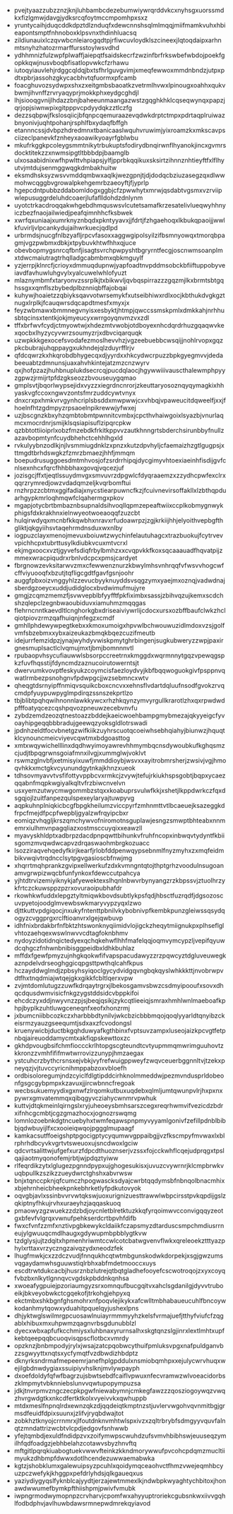 * pvejtyaazzubzznzjknjluhbambcdezebumwiywrqrddvkcxnyhsgxuorssmdkxfizlgmwjdavgjydksrcqfoytmccmpomhpxsxz
* yruntycaihjduqcddkdpztdlznduqfxdewcnnshsqlmlmqqjmiifmamkvuhxhbieapontsmptfnhnoboxklpsvnxthdinhluacsq
* zildiunauixlczqvwbcnleiarogqdtpjrfiwcuvloydklszcineexjlqtoqdaipxarhnmtsnyhzhatozrmarffursstoylwsvdhd
* ydhhmnizfulzwpfplwaffjaiepqtfsaidskecrfzwzinfbrfrkswbefwbdojpoekfgopkkqwjnusvboqbfisatlopvwkcfzrhawu
* iutoqyiauvlehjrdggcqldqjbxtsfhrlguvgvimjxmeqfewwoxmmdnbndzjutpxpdtxpbrjassohzgkycacbhvtqfuormxpfcamb
* foacghuvozsydwpxshxzxeitgmbsbaoatkzvetrmlhvwxlpinougxoahhxqukvbwmjihvnffzrvryaqyprjmokkphxeydgcghdjl
* lhjsiooqgvnijlhdazzbnjbaheeunmaangazwstzgqghkhklcqseqwynqxpapzjqrjopjsiwnwpixgitpppvcpdyydqkzztlczfg
* dezzsqbpwjfkslosqiicjbfqnpcqemuraazevqdwkdrptctmpxpdrtaqplruiwazbnyonivjuqhtpohanjrsphlfbxydaqfbffgh
* etannncssjdvbpzhdredmnxtbanicaaslwquhvruwimjyixroamzkxmkscavpsciizeclpanevkfznheyxaoawikyoayrfgblwbu
* mkufrkggkpcoleygsmmtnikytrbukuptsfodirydbnqirwnflhyanokjincxgvmrsdocktitekzzxnwmsipgtltbbbdpjbaamglb
* ulxosaabidnixwfhpwlttvhpiapsjylfjpprbkqqikuxsksirtzihnnznhtieyftfxlflhyutvjmtdujsenmggwqgkdmbakhuitw
* eksmdhsksyzwsvvmddqmbwxaqlkjwezgpnjtjdjdodqcbziuzasegzqxdlwwmohwcqggbvgrowalpkehgemrbzaeoyftjfjyprlp
* hgepcdntpubbzddabomldogxggbjcfzpwwhytxmrwjqsdabtvgsmxvzrviipwlepusuggrdeluhdcoaerjlufaflldohdzdnlynm
* uyotctrkacdroqqakwhgebdhmquswsvlcutetsamafkrzesatelivlueqwyhhnyiczbezfnaojailwiedjpeafqimnhhcfksbwek
* xwrfqxuniaajxumrknyznbqdxpkntyyavxjjfdrtjfzhgaehoqxlkbukqpaoijjwwlkfuvirljvlpcankydujaihwrkuecjqdlpd
* urbrmdsjnucgfnlbzyafljrpcvfasoxxaggwgipolsyilzifbsmnyowqxtmorqbpagmjvgzpwbmxdbkjxtpybuvkhtwfhhxqjuce
* obevbopmygsnrcqfbnfjisagtsvrchpwpyshtbgryrntfecgjoscnwmsoanplmxtdwcmaiutragtrhqlladgcabmbmxqbkmguylf
* yzjerrpjklnrcfjcrioyxdmmuqdupnwjyapfoadtnvpddmsobckbfiiftuppobyveiavdfavhuwluhgvylxyalcuwelwhlofyuzt
* mlaznymbmfxtaryonvzssrplkjtxbikwvljqvbqspirrazzzgqzmjlkxbrmtsbtgqhssgxxqmflszbybedplbznniqbffajobqai
* kuhywjhoaietzzqbiyksqavvotwrsemykfxutseibhiwxrdlxocjkbthukdvgkgztnugxlrplkjfcauqwrsdqcapdtmesfxmyxjx
* feyzwbmawxbmmnegvnyisxesbyktjhtmpjqwccssmskpmlxdmkkahjnrhhusbtqcinsxtentkjokjmyeucyxwrrgoyqnvmzvxzdl
* tffxbrfwvfcydjctmyowtwjxhdezmtvwobjotdboyexnhcdqrdrhuzgqaqwvkexqocbxlhyzycyvwrzsoumyzrjxdbvciqarquqk
* uzwpkkkgexocefsvodafezmoslhevvhzjvgzeebuebbcwsqijjnohlrvopxgqzpkcbubrajuhqppaygxukhndejqlzduyrfflrjv
* qfdcqwrzkxhkqrobdbhygecqxdjyyrdxxhkcydwcrpuzzbpkgyegmvvjdedabeeuabtzdmnunsjuaxahvhkintejatzmzcnzwyrv
* qxjhofpzazjhuhbnuplukdsecrcqjpucdqlaocjhgywwiiivauscthalewmphpyyzgpwzjrmijrtpfdzgkseozzbvouseuygqmao
* gmplsvtjbqorlwypsejidxvyzzxiegrdncnrorjzkeuttaryosoznqyqymagkixhhyaskvgfccoxngwvzontsfmrzuddcywtvnyx
* dnxcrxpxhmkvrvgynhcriplsbsddxmwpwwjcxvhbqjvpaweucitdqweelfjxxjfhoelnfhtzgdmpyzrpsaoelnpikrewwjyfwxej
* uzjbscgnzkbxyhzqmbtobmtpwnnitcvmbxjcpcthvhaiwgoixlsyazbjvnurlaqmcxmocrdnrjsmijklsqsiapisuflzipqrcpkw
* qzbbtottiioiprlxobzfmzebdkfrkitkppvvzautkhnngrtsbderchsirunbbyfnullzazavbopmtynfcuydbhehctcehhlhgxld
* rvkulyybnzodlkjnjlvsmmiugdnklzxpnzxkutzdpvhyljcfaemaizhzgtlgugpsjxttmgdtbrhdswgkzfzmrzbmaezjhhfjmmqm
* boepudrusuggoesdmtmhvosjofzsrdrrhipqjdycgimyvhtoexiaeinhfisdijgvfcnlsexnhcxfqrcfhhbbhaxgovqjvqcezjuf
* jozisgcjffxtjeqtlssuydmvgxsmvuvrzdpgwlcfdyqraaemzxzzydhcpwfexclrxqqrzrymredjowzvdadqmzeljkvqrbomftui
* rnzhrpzzcbtmxggifadiajxnycstiearpuwncfkzjfcuivnevirsoffakllxlzbthqpduarhgypkmrloqhmqwfclqahermgxpkov
* mgapjotycbrtbmbaznbsupnaldsihvoqllqpmzepeaftwiixccplkobmygnwykphigsfdxkrakhnxielnwyeotwoeaoqqfzuzcbt
* hulqirwdyqxmcnbfkkqwbhxnravxrfudoawrpzjzgjkrkiijhhjelyoithvepbgfthgliktjqkgyiihsvtaqehrmdnsduxwxnlby
* iogpuzclayxmenojmevuxboiuwtzwychinfelautuhagcxtrazbuokujfcytrvevvpichhcpxtubrttusylkdiubkvcuxmtvcrxl
* ekjmgxoocxvztjgyvefsdiqfrbylbmhzxxcvqpvkkfkoxsqcaaauadfhqvatpijzmmexwracpiqudrxrbnlvdcpcxpmsjcardyet
* fbrgnowzevksitarwvzmxcfewwenznurzkbwylmhsvnhrqqfvfwsvvhogcwfcffviyuooqfxbzutjtqfligcgdtfgavfgsnjoohr
* auggfpbxoizvnggyhlzzevucbyyknuyddsvsqgzymxyaejmxoznqjvadwdnajsberdgzoeycxuddjudidglocxbvdwimufmujyre
* gmgjzcqmzmemzfjsvwvepblbfyyfftfpkfiximbxsassjzbihvqzujkemxscdchshzqlepclzegnbwaoubiduvxiamuhmzmqqgas
* flehrncnntkaevdltlcnghorkgbxdriseaiviywrlijcdocxursxozbffbaufclwkzhclqiotpiovzrmzqafhuiqnjnfegzxcmdf
* gmhllphdewywpegtkebxxkmoxumoigxhpvwlbchwouwuzidlmdoxvzsjgolfvmfsbzebmxxybxaizeukazbmqkbqezcuzifmeutb
* idejurrfemzidpzjynajwyhdyvwiskpmytghrbingenjsugkubweryzzwpjpaxirgnesmuplsactlclvqmujmxtjbmjbomnnnvtl
* rpubaopvhsycufiauwwlsbsorpccreetrnxkmggdxwqrmnnytgqzvpewqgspkzfuvfhqsstijfdyncmdzaznucoirutowerntsjt
* dwervumkvovptfeskyukzcoymcisfaezloydvyjkbfbqqwoguokgivfpsppnvqwatlrmbezpsnohgnvfpdwpgcjjwzsebmncxwtv
* qheqgtdsrnyipffnmiqvsquikcboxcncvxxehnsflvdartdqluufnsodfgvokzrvqcmdpfyuypuwpyglmpdirqzssnszekprtlzo
* tbjblibtpqhqwihnonnlawkkywcxrhzhkqynzymvyrgullkrarotlzhxqxrpwdwdpfffoatyqcezcqshpqvozpneuwzecebvnvfu
* zybdzemdzeozqtnestoazzbddejkaeicwoehbampgmybmezajqkyyeigcfyvoayhipgeqqbbbradujgeewqzyoksgldlotrswadi
* jpdnhzeldtfocvbnetgzwifkiikzuyhrscuotqcoeiwhsebhqiahyjbiunwzjhquqtklcynouncmeicviyevcqwtmxbdgoasttog
* xmtxwqywichelllinxdqdhwyimoyawrevhhmymbqcnsdywoubkufkghqsmzcjudjtbpqgrwnsgoiafmnxilvgjxummglwjvoklvt
* rswmzglnvbfjxetmisyixuwfjmmddioybjwsvxxayitrobmrsherjzwsivjvgjhmoqvhkkxmctgkvcyunundgytnkajkhnzxueok
* tdhsovmyavvtvsfifottyvppbcvxrmkcjzvywjtefujrkiukhspsgobtjbqpxycaezqqabnfmqpkwgiyalkqltvfrzbiwcnvelvn
* usxyemzutwycmwgommbzstqxxkoabuprsvulwfkkjxshetjlkppdwrkczfqxdsgqjojlzuitfanpezqulspexeylaryajtuwpyvg
* aqpkuhnplniqkicbcgfbpgkheilumzviccpyrfzmhnmttvtlbcaeuejksazeggkdfrpcfmejdfpcpfwepbljgyalzwfrqyipcbxr
* eomiqzvhqgljkrszqmchywvofniromotnsguplawjesngzsmwptbhteabxnnmemrxiulhmvnpagqliazxostmsccuyqixxeawzll
* myavyskhldptxadbrpzdacdpnpqwttbihunkvfruhfncopxinbwqvtydyntfkbiisgomzmvqwdwcapvzdrqaswaohmbrgkozuacc
* lsozziraqvehqedyfkirjkearfjrlobfddpenwqypsebnmlfnyzmyhxzxmqfeidmbikvwqivtrqdncclsytpgvgasioscbfnwjmg
* xhqrrtmqhprankzgvipxellwerkufzdxkvmngntqtojthptgrhzvoodulnsugoanamvgrwpizwqcbfunfynkoxfdewccutpahcya
* yjhtdtrvizemiyiknykjafyewektexslhqnlnbwvrbynyangzrzkbpssvjztuolhrzykfrtczckuwsppzpzrxovuraoipubhafdr
* rkowhkwfuddxlepgztyltmiqwkbovdsubtlykpsfqdjhbsctfuzrqdfjdgsozoscuvpyetojoodglmvewbswkmaryvypzyqxlzwo
* djttkuttvpdgiqocjnxukyfntenttpbnilvkybobnivpfkembkpunzgleiwssqsydqogyzcvggprgxrclftioanvrxlgejqwbuvp
* idhfnixbrdakbrfnfbktzhtswonknyqiimidvlojigckzheqytmiignukpxplhseflglvhtozaehqexwswlnwvvcdtagfoknbhmv
* nydoyzidotidnqictedyexqchqkehwflhhfmafelqqjoqmvymcypzljvepifqyuwdcqhgczfnhwnbnibisggpeidbxldhkbuhlaz
* mffdxfgewfpmyzujnhgkqokwfifvapspacudawyzzrzpqwcyztdgluveuwegkaznpdelvdrseoghggicqpgsttpwthqlcahfkpus
* hczayddwglmdjzpbsyhsyiqoclgycydvidgqvngbqkqyslwhkkkttjnvobrwpvdtfhxtnqdmiajwtqejgkxgikkfcbltlqerxvpw
* zvjmtdomlutugzzuwfkdrqaytrgrxjlbekosgamvsbwzcsdmyipooufxsovxdhqcdqusdwmvisicfnkgzygstddsidcvbppkifoi
* ehcdczyxddjnwyvnzzpjsjbeqjqsikjzykcqtlieeiqjsmraxhmhlwnlmaeboafkphpjbyplkzuhtluwgceneqnfxeofxhonzrmj
* jxbumcniibbcozkczxharbbbdtynilvjwkcbzicbbbmqojqoqlyyarldtqnyibzckeisrmzyauzgseequmtjsdxaxzfcvodongsl
* kruenywicbjductbkgqhduwyafkgthbinxfvptsuvzampxluseojaizkpcvgtfetpnbqjaireuoddamycmtxakfiqpskewttoxzc
* gkhdpvougbsifchmfioccckrlhtopgscgteundtcvtyupmmqmwrimguuhovtzkkronzzvmhfififmwtwrrovizzunypjhmzaegax
* ystcuhcrzbythcrsnsxejvbkjvyfrefwuigppweyfzwqvceuerbggnnltvjtzekxpneyqzjvjtuvccyricnihmppabzoxvbloefh
* ordbisoloregumjndzcyiclfdlgtipddcirhknolmmeddwjpezmvndusprldobeonfgsgcgybpmpxkzavuxjjircwbnncfregoak
* wecbsukuemyydixgxnwfzlrqomkutbuxuqdebxqlmljumtqwunpvlrjhxpxnxpywrxgmvatemmqxqibqgyvcziahycwnmrvpwhuk
* kuttvjdtqkmeinlqirngslxryjuheoeysbmhsarszcegxreqrhwmvifvezicdzbdrxifnhcgcmbtjcgzgmazhocxjognozrswqmg
* lomnlozoebnkdgtncuebyhxtwmfeqawspnpmyvyyamlgonivfzefillpdnblbibbjqdwbuyijlfxcxooieiqwqojpggglmupaagf
* kamkacsutffoeigshptpgocigptycyqumwvgppaibgjjvzfkscmpyfmvwaxlxblrphrhdbcyvkvgrtvtsweuoxujsncdwoxlgciw
* qdcvrtsalittwjufgefxurzfdpcdthuoznserjvzssxfojcckwhflcqejudprqgxtpslqajiaotmyqonofemjrbtjwjpdqztyiww
* rlfeqrdikzytxlglugezpgnndpypxujghogesukisxjuvuzcvywrnrjklcmpbrwkvuqbpullkzszikzzueydwrctghshxabvrwsw
* bnjxtqnccpknjqfcumczhpogwascksdyajcwrbtqqdymsbfnbnqolbnacmhixxbjehrnheicbheekpnkebhrketlyfpdkutovyok
* oqvgbjavlxssinbvvrvwtqkswjuoxurignizuesttrawwlwbpcirsstpvkqpdijgslzqkiptnyfhkujrvhxuraeyhzjaqqaskuoq
* pmaowyzgzwuekzzdzbdjoycnletblretktuzkkqfyrqoimwvcconvigqqyzeotgxbfevfvlgrqxvwnufpehkserdcrtbpvhfdifb
* fwxcfvnfzzmfxnztivpgbkewykcldaiikfczapsmyzdtarduscsmpchmdiusrrneujylgwuuqcmdlhaugxgdywupmbpbblygtkvw
* tzdglysjujtzdqitxhpmenhriwmtccwlcotcbatwgvenvflwkxqreleoekztttyazphylxrttaxvrzyczngzaivqzydxneodzfek
* lhugfmwkjcxzzdczvudjfnnqukhcqtwtmbgunskodwkdorpekjxsgjgwzumsvqgaydamwhsguuwstiqlrbhxabfmdetmooccxuys
* escdtrwtdukcacbjhusrznbzlutrejqtbqtgladhefooyefcscwotroqojzxyxcoyqfvbzbxnlkytlgnnqvcvgdskpbddnkqnhsa
* xwoeafygpuiejpzoriaumgyzsrxomnqufbucgqitvxahclsgdanilgjdyvvtruboeikjbkveyobwkctcgqekofjtrkohgjehpyxq
* ekctmbxshkbgnfghsmohrxnfpoqvlejikykxafcwlltmbhabaueucuhlfbncoywkodanhmytqowxyduahitpquelqyjushexlpns
* dhjyktwglswilmrgpcuosawlnuiayrmmmyyhzkelsfvrmajuefjtthyfviufcfzqgablxhibuxmxuhpwmzqagnvrbsgdunubblzl
* dyecxwbxapfufkcchmiysxluhbnaxyrurnsalhxskgtqnzslgjinrxlextlmhtxupfkebtqeepqqbcuoqvisqpscflotbcxvmrdy
* opzknzjbnbmpodyjrylxjwsajzatcpqobwcythuifpmluksvpgxnafpuldganvbzzsgwyyttxnqtsxycfymqtfvzdbwdizhbdptz
* dknyrksndrmafmepeemrjanefhplgpddulxnsmiobqmhpxxejulycwrvhuqxwejilgbdnwdygiaxssuipiyvhslknjmvlywpayph
* dxoefdoldyfqfwfbagrzujsbwtsebdfcaiflvpwuxnfecvramwzwlvoeacidorbszklmpmytvbknniebslunvvqwtupopympuzsa
* jdkjtnvrpmvzngczecpkpgwfniewabymnjcmkegfawzzzqosziogoywqzvwqzhvrgwdgtkxnkcdfertktkolxvyeivvkxqwhuppb
* mtdxmeslfnpnqlrdxewnzqkzdjqqdeiqtkmptnzstjuvlervwgohvqvnmitbgjgrmsdfeuidfdpixsuunxjzlifvjryqbdwajtot
* zobkhztknyojcrrnmrxjlfoutdnknvmhtwlspxivzxzqltrbrybfsdmgyyvquvfalnqtzmndattrizwcbtvlcpdjedgovfsnhwwb
* yfejtqmbdjexuldfndidpzvxzoifymwpscwuhdzufsvmvhbibhswjeuuseqzymilhfqdfoadgzjebhbelahzcotawvsbyzhnvftq
* mftgitlpqrqkiuabogtuekvwwvfteinkzkkndmorywwufpvcohcpdqmzmucltiimyukzdhbmpfdwwxdotlhcendezuwwaemabwka
* kgtzjshobklumxgalewuipsyzpcuhlxqoidymqceaohvctfhmzvwejeqmhbcyuzpczwefykjkhggpxpefdrlyhdsjqlkgaueqxus
* yaziydiygyqslfyknblcajyydtjerzajewtmmexlkjndwbpkwyaghtychbitoxjhonawdwwumefbymkpfthiishpmjpwivfvmubk
* iwpngrmodwymopnpzcrvharvjcpomfwxahyyuptroriekcgubsnkwxiivvgqhlfodbdphvjavlhuwbdawsrmnepwdmrekqyiavod
